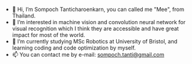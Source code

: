 - 👋  Hi, I’m Sompoch Tanticharoenkarn, you can called me "Mee", from Thailand.
- 👀  I’m interested in machine vision and convolution neural network for visual recognition which I think they are accessible and have great impact for most of the world.
- 🌱  I’m currently studying MSc Robotics at University of Bristol, and learning coding and code optimization by myself.
- 📫  You can contact me by e-mail: sompoch.tanti@gmail.com
        

<!---
MEE-SPT/MEE-SPT is a ✨ special ✨ repository because its `README.md` (this file) appears on your GitHub profile.
You can click the Preview link to take a look at your changes.
--->
